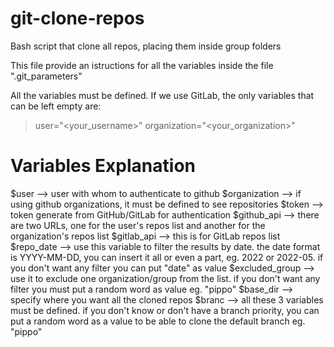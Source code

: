 # git-clone-repos
Bash script that clone all repos, placing them inside group folders

This file provide an istructions for all the variables inside the file ".git_parameters"

All the variables must be defined.
If we use GitLab, the only variables that can be left empty are:
> user="<your_username>"
> organization="<your_organization>"


# Variables Explanation
$user           --> user with whom to authenticate to github 
$organization   --> if using github organizations, it must be defined to see repositories
$token          --> token generate from GitHub/GitLab for authentication
$github_api     --> there are two URLs, one for the user's repos list and another for the organization's repos list 
$gitlab_api     --> this is for GitLab repos list
$repo_date      --> use this variable to filter the results by date. the date format is YYYY-MM-DD, you can insert it all or even a part, eg. 2022 or 2022-05. if you don't want any filter you can put "date" as value
$excluded_group --> use it to exclude one organization/group from the list. if you don't want any filter you must put a random word as value eg. "pippo"
$base_dir       --> specify where you want all the cloned repos
$branc          --> all these 3 variables must be defined. if you don't know or don't have a branch priority, you can put a random word as a value to be able to clone the default branch eg. "pippo"
